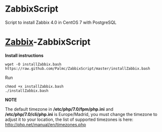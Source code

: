 # ZabbixScript
Script to install Zabbix 4.0 in CentOS 7 with PostgreSQL

# [Zabbix](https://www.zabbix.com/)-ZabbixScript

**Install instructions**
```
wget -O installZabbix.bash https://raw.github.com/Palmc/ZabbixScript/master/installZabbix.bash
```
Run
```
chmod +x installZabbix.bash
./installZabbix.bash
```
**NOTE**

The default timezone in **/etc/php/7.0/fpm/php.ini** and **/etc/php/7.0/cli/php.ini** is Europe/Madrid, you must change the timezone to adjust it to your location, the list of supported timezones is here: http://php.net/manual/en/timezones.php
